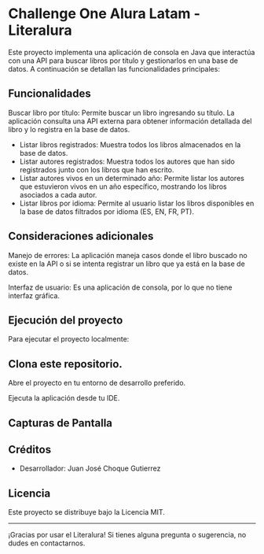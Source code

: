 # Challenge One Alura Latam - Literalura
Este proyecto implementa una aplicación de consola en Java que interactúa con una API para buscar libros por título y gestionarlos en una base de datos. A continuación se detallan las funcionalidades principales:

## Funcionalidades
Buscar libro por título: Permite buscar un libro ingresando su título. La aplicación consulta una API externa para obtener información detallada del libro y lo registra en la base de datos.

- Listar libros registrados: Muestra todos los libros almacenados en la base de datos.
- Listar autores registrados: Muestra todos los autores que han sido registrados junto con los libros que han escrito.
- Listar autores vivos en un determinado año: Permite listar los autores que estuvieron vivos en un año específico, mostrando los libros asociados a cada autor.
- Listar libros por idioma: Permite al usuario listar los libros disponibles en la base de datos filtrados por idioma (ES, EN, FR, PT).

## Consideraciones adicionales
Manejo de errores: La aplicación maneja casos donde el libro buscado no existe en la API o si se intenta registrar un libro que ya está en la base de datos.

Interfaz de usuario: Es una aplicación de consola, por lo que no tiene interfaz gráfica.

## Ejecución del proyecto
Para ejecutar el proyecto localmente:

## Clona este repositorio.

Abre el proyecto en tu entorno de desarrollo preferido.

Ejecuta la aplicación desde tu IDE.

## Capturas de Pantalla

## Créditos

- Desarrollador: Juan José Choque Gutierrez

## Licencia

Este proyecto se distribuye bajo la Licencia MIT.

---

¡Gracias por usar el Literalura! Si tienes alguna pregunta o sugerencia, no dudes en contactarnos.

